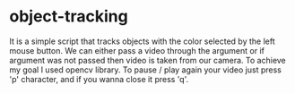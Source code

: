 # object-tracking

It is a simple script that tracks objects with the color selected by the left mouse button.
We can either pass a video through the argument or if argument was not passed then video is taken from our camera.
To achieve my goal I used opencv library.
To pause / play again your video just press 'p' character, and if you wanna close it press 'q'.
